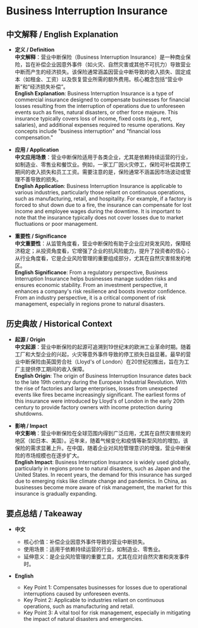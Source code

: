 # Business Interruption Insurance

## 中文解释 / English Explanation

* **定义 / Definition**  
  **中文解释**：营业中断保险（Business Interruption Insurance）是一种商业保险，旨在补偿企业因意外事件（如火灾、自然灾害或其他不可抗力）导致营业中断而产生的经济损失。该保险通常涵盖因营业中断导致的收入损失、固定成本（如租金、工资）以及恢复营业所需的额外费用。核心概念包括“营业中断”和“经济损失补偿”。  
  **English Explanation**: Business Interruption Insurance is a type of commercial insurance designed to compensate businesses for financial losses resulting from the interruption of operations due to unforeseen events such as fires, natural disasters, or other force majeure. This insurance typically covers loss of income, fixed costs (e.g., rent, salaries), and additional expenses required to resume operations. Key concepts include "business interruption" and "financial loss compensation."

* **应用 / Application**  
  **中文应用场景**：营业中断保险适用于各类企业，尤其是依赖持续运营的行业，如制造业、零售业和餐饮业。例如，一家工厂因火灾停工，保险可补偿其停工期间的收入损失和员工工资。需要注意的是，保险通常不涵盖因市场波动或管理不善导致的损失。  
  **English Application**: Business Interruption Insurance is applicable to various industries, particularly those reliant on continuous operations, such as manufacturing, retail, and hospitality. For example, if a factory is forced to shut down due to a fire, the insurance can compensate for lost income and employee wages during the downtime. It is important to note that the insurance typically does not cover losses due to market fluctuations or poor management.

* **重要性 / Significance**  
  **中文重要性**：从监管角度看，营业中断保险有助于企业应对突发风险，保障经济稳定；从投资角度看，它增强了企业的抗风险能力，提升了投资者的信心；从行业角度看，它是企业风险管理的重要组成部分，尤其在自然灾害频发的地区。  
  **English Significance**: From a regulatory perspective, Business Interruption Insurance helps businesses manage sudden risks and ensures economic stability. From an investment perspective, it enhances a company's risk resilience and boosts investor confidence. From an industry perspective, it is a critical component of risk management, especially in regions prone to natural disasters.

## 历史典故 / Historical Context

* **起源 / Origin**  
  **中文起源**：营业中断保险的起源可追溯到19世纪末的欧洲工业革命时期。随着工厂和大型企业的兴起，火灾等意外事件导致的停工损失日益显著。最早的营业中断保险由英国劳合社（Lloyd's of London）在20世纪初推出，旨在为工厂主提供停工期间的收入保障。  
  **English Origin**: The origin of Business Interruption Insurance dates back to the late 19th century during the European Industrial Revolution. With the rise of factories and large enterprises, losses from unexpected events like fires became increasingly significant. The earliest forms of this insurance were introduced by Lloyd's of London in the early 20th century to provide factory owners with income protection during shutdowns.

* **影响 / Impact**  
  **中文影响**：营业中断保险在全球范围内得到广泛应用，尤其在自然灾害频发的地区（如日本、美国）。近年来，随着气候变化和疫情等新型风险的增加，该保险的需求显著上升。在中国，随着企业对风险管理意识的增强，营业中断保险的市场规模也在逐步扩大。  
  **English Impact**: Business Interruption Insurance is widely used globally, particularly in regions prone to natural disasters, such as Japan and the United States. In recent years, the demand for this insurance has surged due to emerging risks like climate change and pandemics. In China, as businesses become more aware of risk management, the market for this insurance is gradually expanding.

## 要点总结 / Takeaway

* **中文**  
  - 核心价值：补偿企业因意外事件导致的营业中断损失。  
  - 使用场景：适用于依赖持续运营的行业，如制造业、零售业。  
  - 延伸意义：是企业风险管理的重要工具，尤其在应对自然灾害和突发事件时。  

* **English**  
  - Key Point 1: Compensates businesses for losses due to operational interruptions caused by unforeseen events.  
  - Key Point 2: Applicable to industries reliant on continuous operations, such as manufacturing and retail.  
  - Key Point 3: A vital tool for risk management, especially in mitigating the impact of natural disasters and emergencies.